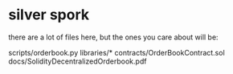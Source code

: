 # silver spork

there are a lot of files here, but the ones you care about will be:

scripts/orderbook.py
libraries/*
contracts/OrderBookContract.sol
docs/SolidityDecentralizedOrderbook.pdf
